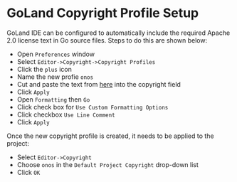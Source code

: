 <!--
SPDX-FileCopyrightText: 2019-present Open Networking Foundation <info@opennetworking.org>

SPDX-License-Identifier: Apache-2.0
-->

# GoLand Copyright Profile Setup

GoLand IDE can be configured to automatically include the required Apache 2.0 license text in
Go source files. Steps to do this are shown below:

* Open `Preferences` window
* Select `Editor->Copyright->Copyright Profiles`
* Click the `plus` icon
* Name the new profie `onos`
* Cut and paste the text from [here](./license_goland.txt) into the copyright field
* Click `Apply`
* Open `Formatting` then `Go`
* Click check box for `Use Custom Formatting Options`
* Click checkbox `Use Line Comment`
* Click `Apply`

Once the new copyright profile is created, it needs to be applied to the project:

* Select `Editor->Copyright`
* Choose `onos` in the `Default Project Copyright` drop-down list
* Click `OK`